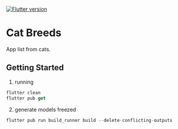 [![Flutter version](https://img.shields.io/badge/Flutter-3.7.11-informational.svg)](https://esflutter.dev/docs/development/tools/sdk/releases?tab=macos)

# Cat Breeds

App list from cats.

## Getting Started

1. running 
``` dart
flutter clean
flutter pub get
```

2. generate models freezed 
``` dart
flutter pub run build_runner build --delete-conflicting-outputs
```
